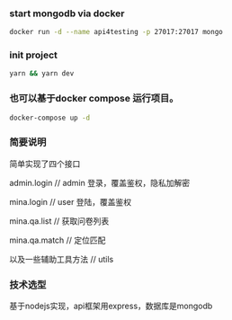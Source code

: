 ### start mongodb via docker
```sh
docker run -d --name api4testing -p 27017:27017 mongo
```

### init project
```sh
yarn && yarn dev
```


### 也可以基于docker compose 运行项目。
```sh
docker-compose up -d
```

### 简要说明
简单实现了四个接口

admin.login    // admin 登录，覆盖鉴权，隐私加解密

mina.login     // user 登陆，覆盖鉴权

mina.qa.list   // 获取问卷列表

mina.qa.match  // 定位匹配

以及一些辅助工具方法  // utils

### 技术选型

基于nodejs实现，api框架用express，数据库是mongodb
